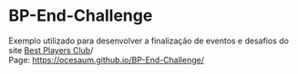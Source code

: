 # BP-End-Challenge
Exemplo utilizado para desenvolver a finalização de eventos e desafios do site <a href="http://app.bestplayersclub.com.br/">Best Players Club<a/>/<br>
Page: https://ocesaum.github.io/BP-End-Challenge/

